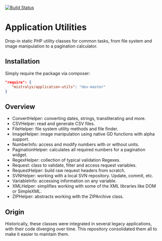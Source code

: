 [![Build Status](https://travis-ci.com/Mistralys/application-utils.svg?branch=master)](https://travis-ci.com/Mistralys/application-utils)

# Application Utilities

Drop-in static PHP utility classes for common tasks, from file system and image manipulation to a pagination calculator.

## Installation

Simply require the package via composer:

```json
"require": {
   "mistralys/application-utils": "dev-master"
}
```

## Overview

* ConvertHelper: converting dates, strings, transliterating and more.
* CSVHelper: read and generate CSV files.
* FileHelper: file system utility methods and file finder.
* ImageHelper: image manipulation using native GD functions with alpha support.
* NumberInfo: access and modify numbers with or without units.
* PaginationHelper: calculates all required numbers for a pagination widget.
* RegexHelper: collection of typical validation Regexes.
* Request: class to validate, filter and access request variables.
* RequestHelper: build raw request headers from scratch.
* SVNHelper: working with a local SVN repository. Update, commit, etc.
* VariableInfo: accessing information on any variable.
* XMLHelper: simplifies working with some of the XML libraries like DOM or SimpleXML.
* ZIPHelper: abstracts working with the ZIPArchive class.

## Origin

Historically, these classes were integrated in several legacy applications, with their code diverging over time. This repository consolidated them all to make it easier to maintain them. 
